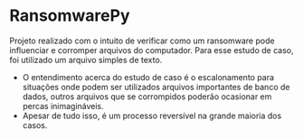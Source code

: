 # RansomwarePy

Projeto realizado com o intuito de verificar como um ransomware pode influenciar e corromper arquivos do computador. Para esse estudo de caso, foi utilizado um arquivo simples de texto. 
- O entendimento acerca do estudo de caso é o escalonamento para situações onde podem ser utilizados arquivos importantes de banco de dados, outros arquivos que se corrompidos poderão ocasionar em percas inimagináveis.
- Apesar de tudo isso, é um processo reversível na grande maioria dos casos.
